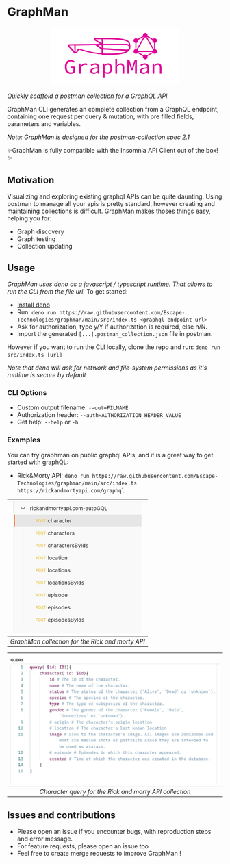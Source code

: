 # GraphMan

<p align="center">
  <img width="300" src="https://raw.githubusercontent.com/Escape-Technologies/graphman/main/graphman.svg">
</p>

_Quickly scaffold a postman collection for a GraphQL API._

GraphMan CLI generates an complete collection from a GraphQL endpoint,
containing one request per query & mutation, with pre filled fields, parameters
and variables.

_Note: GraphMan is designed for the postman-collection spec 2.1_

✨GraphMan is fully compatible with the Insomnia API Client out of the box!✨

## Motivation

Visualizing and exploring existing graphql APIs can be quite daunting. Using
postman to manage all your apis is pretty standard, however creating and
maintaining collections is difficult. GraphMan makes thoses things easy, helping
you for:

- Graph discovery
- Graph testing
- Collection updating

## Usage

_GraphMan uses deno as a javascript / typescript runtime. That allows to run the
CLI from the file url._ To get started:

- [Install deno](https://deno.land/#installation)
- Run:
  `deno run https://raw.githubusercontent.com/Escape-Technologies/graphman/main/src/index.ts <graphql endpoint url>`
- Ask for authorization, type y/Y if authorization is required, else n/N.
- Import the generated `[...].postman_collection.json` file in postman.

However if you want to run the CLI locally, clone the repo and run:
`deno run src/index.ts [url]`

_Note that deno will ask for network and file-system permissions as it's runtime
is secure by default_

### CLI Options
- Custom output filename: `--out=FILNAME`
- Authorization header: `--auth=AUTHORIZATION_HEADER_VALUE`
- Get help: `--help` or `-h`

### Examples

You can try graphman on public graphql APIs, and it is a great way to get
started with graphQL:

- Rick&Morty API:
  `deno run https://raw.githubusercontent.com/Escape-Technologies/graphman/main/src/index.ts https://rickandmortyapi.com/graphql`

| <img width="300" src="https://raw.githubusercontent.com/Escape-Technologies/graphman/main/collection-example.png"> |
| :----------------------------------------------------------------------------------------------------------------: |
|                                  _GraphMan collection for the Rick and morty API_                                  |

| <img width="500" src="https://raw.githubusercontent.com/Escape-Technologies/graphman/main/query-example.png"> |
| :-----------------------------------------------------------------------------------------------------------: |
|                            _Character query for the Rick and morty API collection_                            |

## Issues and contributions

- Please open an issue if you encounter bugs, with reproduction steps and error
  message.
- For feature requests, please open an issue too
- Feel free to create merge requests to improve GraphMan !
